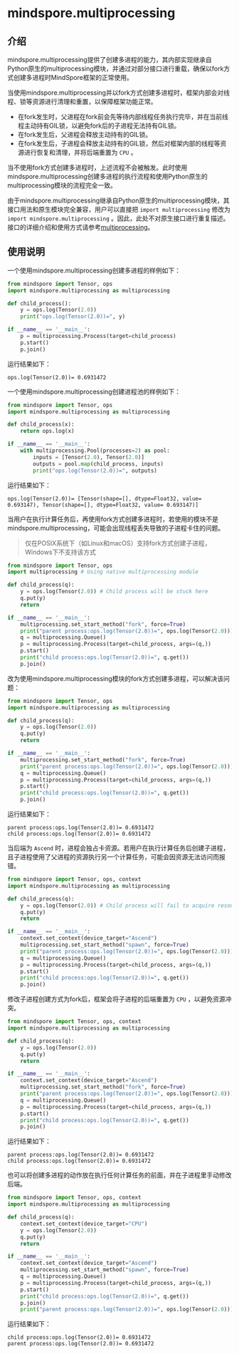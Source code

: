# mindspore.multiprocessing

## 介绍

mindspore.multiprocessing提供了创建多进程的能力，其内部实现继承自Python原生的multiprocessing模块，并通过对部分接口进行重载，确保以fork方式创建多进程时MindSpore框架的正常使用。

当使用mindspore.multiprocessing并以fork方式创建多进程时，框架内部会对线程、锁等资源进行清理和重置，以保障框架功能正常。

- 在fork发生时，父进程在fork前会先等待内部线程任务执行完毕，并在当前线程主动持有GIL锁，以避免fork后的子进程无法持有GIL锁。
- 在fork发生后，父进程会释放主动持有的GIL锁。
- 在fork发生后，子进程会释放主动持有的GIL锁，然后对框架内部的线程等资源进行恢复和清理，并将后端重置为 `CPU` 。

当不使用fork方式创建多进程时，上述流程不会被触发。此时使用mindspore.multiprocessing创建多进程的执行流程和使用Python原生的multiprocessing模块的流程完全一致。

由于mindspore.multiprocessing继承自Python原生的multiprocessing模块，其接口用法和原生模块完全兼容，用户可以直接把 `import multiprocessing` 修改为 `import mindspore.multiprocessing` 。因此，此处不对原生接口进行重复描述。接口的详细介绍和使用方式请参考[multiprocessing](https://docs.python.org/3/library/multiprocessing.html)。

## 使用说明

一个使用mindspore.multiprocessing创建多进程的样例如下：

``` python
from mindspore import Tensor, ops
import mindspore.multiprocessing as multiprocessing

def child_process():
    y = ops.log(Tensor(2.0))
    print("ops.log(Tensor(2.0))=", y)

if __name__ == '__main__':
    p = multiprocessing.Process(target=child_process)
    p.start()
    p.join()
```

运行结果如下：

``` log
ops.log(Tensor(2.0))= 0.6931472
```

一个使用mindspore.multiprocessing创建进程池的样例如下：

``` python
from mindspore import Tensor, ops
import mindspore.multiprocessing as multiprocessing

def child_process(x):
    return ops.log(x)

if __name__ == '__main__':
    with multiprocessing.Pool(processes=2) as pool:
        inputs = [Tensor(2.0), Tensor(2.0)]
        outputs = pool.map(child_process, inputs)
        print("ops.log(Tensor(2.0))=", outputs)
```

运行结果如下：

``` log
ops.log(Tensor(2.0))= [Tensor(shape=[], dtype=Float32, value= 0.693147), Tensor(shape=[], dtype=Float32, value= 0.693147)]
```

当用户在执行计算任务后，再使用fork方式创建多进程时，若使用的模块不是mindspore.multiprocessing，可能会出现线程丢失导致的子进程卡住的问题。

> 仅在POSIX系统下（如Linux和macOS）支持fork方式创建子进程，Windows下不支持该方式

``` python
from mindspore import Tensor, ops
import multiprocessing # Using native multiprocessing module

def child_process(q):
    y = ops.log(Tensor(2.0)) # Child process will be stuck here
    q.put(y)
    return

if __name__ == '__main__':
    multiprocessing.set_start_method("fork", force=True)
    print("parent process:ops.log(Tensor(2.0))=", ops.log(Tensor(2.0)))
    q = multiprocessing.Queue()
    p = multiprocessing.Process(target=child_process, args=(q,))
    p.start()
    print("child process:ops.log(Tensor(2.0))=", q.get())
    p.join()
```

改为使用mindspore.multiprocessing模块的fork方式创建多进程，可以解决该问题：

``` python
from mindspore import Tensor, ops
import mindspore.multiprocessing as multiprocessing

def child_process(q):
    y = ops.log(Tensor(2.0))
    q.put(y)
    return

if __name__ == '__main__':
    multiprocessing.set_start_method("fork", force=True)
    print("parent process:ops.log(Tensor(2.0))=", ops.log(Tensor(2.0)))
    q = multiprocessing.Queue()
    p = multiprocessing.Process(target=child_process, args=(q,))
    p.start()
    print("child process:ops.log(Tensor(2.0))=", q.get())
    p.join()
```

运行结果如下：

``` log
parent process:ops.log(Tensor(2.0))= 0.6931472
child process:ops.log(Tensor(2.0))= 0.6931472
```

当后端为 `Ascend` 时，进程会独占卡资源。若用户在执行计算任务后创建子进程，且子进程使用了父进程的资源执行另一个计算任务，可能会因资源无法访问而报错。

``` python
from mindspore import Tensor, ops, context
import mindspore.multiprocessing as multiprocessing

def child_process(q):
    y = ops.log(Tensor(2.0)) # Child process will fail to acquire resources.
    q.put(y)
    return

if __name__ == '__main__':
    context.set_context(device_target="Ascend")
    multiprocessing.set_start_method("spawn", force=True)
    print("parent process:ops.log(Tensor(2.0))=", ops.log(Tensor(2.0)))
    q = multiprocessing.Queue()
    p = multiprocessing.Process(target=child_process, args=(q,))
    p.start()
    print("child process:ops.log(Tensor(2.0))=", q.get())
    p.join()
```

修改子进程创建方式为fork后，框架会将子进程的后端重置为 `CPU` ，以避免资源冲突。

``` python
from mindspore import Tensor, ops, context
import mindspore.multiprocessing as multiprocessing

def child_process(q):
    y = ops.log(Tensor(2.0))
    q.put(y)
    return

if __name__ == '__main__':
    context.set_context(device_target="Ascend")
    multiprocessing.set_start_method("fork", force=True)
    print("parent process:ops.log(Tensor(2.0))=", ops.log(Tensor(2.0)))
    q = multiprocessing.Queue()
    p = multiprocessing.Process(target=child_process, args=(q,))
    p.start()
    print("child process:ops.log(Tensor(2.0))=", q.get())
    p.join()
```

运行结果如下：

``` log
parent process:ops.log(Tensor(2.0))= 0.6931472
child process:ops.log(Tensor(2.0))= 0.6931472
```

也可以将创建多进程的动作放在执行任何计算任务的前面，并在子进程里手动修改后端。

``` python
from mindspore import Tensor, ops, context
import mindspore.multiprocessing as multiprocessing

def child_process(q):
    context.set_context(device_target="CPU")
    y = ops.log(Tensor(2.0))
    q.put(y)
    return

if __name__ == '__main__':
    context.set_context(device_target="Ascend")
    multiprocessing.set_start_method("spawn", force=True)
    q = multiprocessing.Queue()
    p = multiprocessing.Process(target=child_process, args=(q,))
    p.start()
    print("child process:ops.log(Tensor(2.0))=", q.get())
    p.join()
    print("parent process:ops.log(Tensor(2.0))=", ops.log(Tensor(2.0)))
```

运行结果如下：

``` log
child process:ops.log(Tensor(2.0))= 0.6931472
parent process:ops.log(Tensor(2.0))= 0.6931472
```
